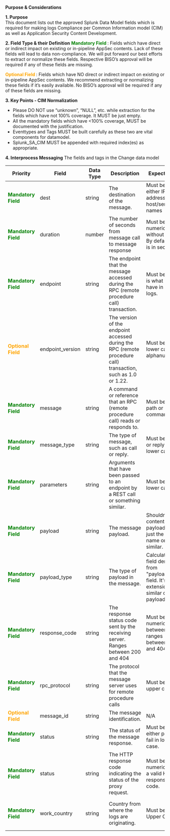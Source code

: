 **Purpose & Considerations**



**1.	Purpose**  
This document lists out the approved Splunk Data Model fields which is required for making logs Compliance per Common Information model (CIM) as well as Application Security Content Development.

**2. Field Type & their Definition**
<span style="color:green;font-weight:bold">Mandatory Field </span> : Fields which have direct or indirect impact on existing or in-pipeline AppSec contents. Lack of these fields will lead to data non-compliance. We will put forward our best efforts to extract or normalize these fields. Respective BISO’s approval will be required if any of these fields are missing.


 <span style="color:orange;font-weight:bold"> Optional Field </span>: Fields which have NO direct or indirect impact on existing or in-pipeline AppSec contents. We recommend extracting or normalizing these fields if it’s easily available. No BISO’s approval will be required if any of these fields are missing.

**3. Key Points - CIM Normalization**
- Please DO NOT use “unknown”, “NULL”, etc. while extraction for the fields which have not 100% coverage. It MUST be just empty.
- All the mandatory fields which have <100% coverage, MUST be documented with the justification.
- Eventtypes and Tags MUST be built carefully as these two are vital components for datamodel.
- Splunk_SA_CIM MUST be appended with required index(es) as appropriate.

**4.	Interprocess Messaging**
The fields and tags in the Change data model 



| Priority | **Field** | **Data Type** | **Description** | **Expectation** | **Example** | 
|--|--|--|--|--|--|
|<span style="color:green;font-weight:bold">Mandatory Field </span>|dest	|string	|The destination of the message.|Must be either IP address or host/server names   | 	Example: 10.0.1.2, ushdc8712	|
|<span style="color:green;font-weight:bold"> Mandatory Field</span> | duration | number | The number of seconds from message call to message response |Must be numeric without unit. By default, it is in seconds. | Example: 53 | 
|<span style="color:green;font-weight:bold">Mandatory Field </span>|endpoint | string | The endpoint that the message accessed during the RPC (remote procedure call) transaction.|Must be as it is what we have in raw logs. |Example: deleteFileafterDownload|
|<span style="color:orange;font-weight:bold">Optional Field </span>| endpoint_version |string |The version of the endpoint accessed during the RPC (remote procedure call) transaction, such as 1.0 or 1.22.  |Must be in lower case alphanumeric.|Example: v1| 
|<span style="color:green;font-weight:bold"> Mandatory Field </span> |message | string | A command or reference that an RPC (remote procedure call) reads or responds to.|Must be full path or command.|Example: /api/v1/deleteFileafterDownload|
|<span style="color:green;font-weight:bold">Mandatory Field </span> | message_type |string | The type of message, such as call or reply. |Must be call or reply in lower case.|Example: call|
|<span style="color:green;font-weight:bold"> Mandatory Field</span> | parameters  | string| Arguments that have been passed to an endpoint by a REST call or something similar.|Must be in lower case.  | Example: method=trash  | 
|<span style="color:green;font-weight:bold">Mandatory Field </span>|payload | string |The message payload. |Shouldn't be content of the payload and just the file name or similar.|Example: listofdeletion.txt|
|<span style="color:green;font-weight:bold">Mandatory Field </span>|payload_type| string | The type of payload in the message.|Calculated field derived from "payload" field. It's file extension or similar of payload. |Example: txt|
|<span style="color:green;font-weight:bold">Mandatory Field </span>| response_code |string |The response status code sent by the receiving server. Ranges between 200 and 404|Must be in numeric and between ranges between 200 and 404.|Example: 200|
|<span style="color:green;font-weight:bold"> Mandatory Field </span> |rpc_protocol | string| The protocol that the message server uses for remote procedure calls |Must be in upper case.  | Example: HTTP REST, SOAP|
|<span style="color:orange;font-weight:bold">Optional Field </span> | message_id|string | The message identification.|N/A |
|<span style="color:green;font-weight:bold">Mandatory Field </span>| status |string |The status of the message response. |Must be either pass or fail in lower case. |Example: pass|
<span style="color:green;font-weight:bold">Mandatory Field </span>|status | string |The HTTP response code indicating the status of the proxy request. |Must be numeric and a valid HTTP response code. |Example: success|
<span style="color:green;font-weight:bold">Mandatory Field </span>|work_country | string |Country from where the logs are originating. |Must be in Upper Case. |Example: work_country of the Netskope logs from US in the index= amer_cloud_netskope_casb  would be work_country=US|